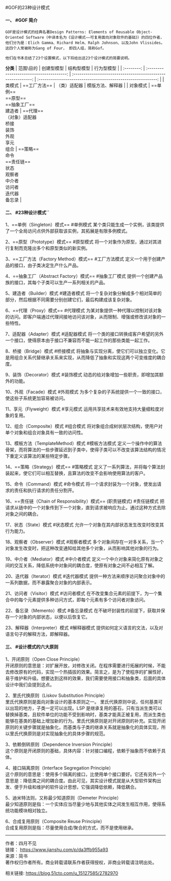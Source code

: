 #GOF的23种设计模式

#### 一、 #GOF 简介

	GOF是设计模式的经典名著Design Patterns: Elements of Reusable Object-Oriented Software（中译本名为《设计模式——可复用面向对象软件的基础》）的四位作者，他们分为是：Elich Gamma、Richard Helm、Ralph Johnson、以及John Vlissides。这四个人常被称为Gang of Four， 即四人组，简称Gof。

	他们在书本总结了23个设置模式，以下将给出这23个设计模式的简要说明。

**分类**
| 范围\\目的 |                创建型模型                |                          结构型模型                          |                          行为型模型                          |
| :--------: | :--------------------------------------: | :----------------------------------------------------------: | :----------------------------------------------------------: |
|   类模式   |                 ==工厂方法==                 |                         （类）适配器                         |                       模版方法、解释器                       |
|  对象模式  | ==单例==<br />==原型==<br />==抽象工厂==<br />建造者 | ==代理==<br />（对象）适配器<br />桥接<br />装饰<br />外观<br />享元<br />组合 | ==策略==<br />命令<br />==责任链==<br />状态<br />观察者<br />中介者<br />访问者<br />迭代器<br />备忘录 |

#### 二、 #23种设计模式``
1、==单例（Singleton）模式==  #单例模式
	某个类只能生成一个实例，该类提供了一个全局访问点供外部获取该实例，其拓展是有限多例模式。

2、==原型（Prototype）模式==  #原型模式
	将一个对象作为原型，通过对其进行复制而克隆出多个和原型类似的新实例。

3、==工厂方法（Factory Method）模式==  #工厂方法模式
	定义一个用于创建产品的接口，由子类决定生产什么产品。

4、==抽象工厂（Abstract Factory）模式==  #抽象工厂模式
	提供一个创建产品族的接口，其每个子类可以生产一系列相关的产品。

5、建造者（Builder）模式  #建造者模式
	将一个复杂对象分解成多个相对简单的部分，然后根据不同需要分别创建它们，最后构建成该复杂对象。

6、==代理（Proxy）模式==  #代理模式
	为某对象提供一种代理以控制对该对象的访问。即客户端通过代理间接地访问该对象，从而限制、增强或修改该对象的一些特性。

7、适配器（Adapter）模式  #适配器模式
	将一个类的接口转换成客户希望的另外一个接口，使得原本由于接口不兼容而不能一起工作的那些类能一起工作。

8、桥接（Bridge）模式  #桥接模式
	将抽象与实现分离，使它们可以独立变化。它是用组合关系代替继承关系来实现，从而降低了抽象和实现这两个可变维度的耦合度。

9、装饰（Decorator）模式  #装饰模式
	动态的给对象增加一些职责，即增加其额外的功能。

10、外观（Facade）模式  #外观模式
	为多个复杂的子系统提供一个一致的接口，使这些子系统更加容易被访问。

11、享元（Flyweight）模式  #享元模式
	运用共享技术来有效地支持大量细粒度对象的复用。

12、组合（Composite）模式  #组合模式
	将对象组合成树状层次结构，使用户对单个对象和组合对象具有一致的访问性。

13、模板方法（TemplateMethod）模式  #模板方法模式
	定义一个操作中的算法骨架，而将算法的一些步骤延迟到子类中，使得子类可以不改变该算法结构的情况下重定义该算法的某些特定步骤。

14、==策略（Strategy）模式==  #策略模式
	定义了一系列算法，并将每个算法封装起来，使它们可以相互替换，且算法的改变不会影响使用算法的客户。

15、命令（Command）模式  #命令模式
	将一个请求封装为一个对象，使发出请求的责任和执行请求的责任分割开。

16、==责任链（Chain of Responsibility）模式==  (职责链模式) #责任链模式
	把请求从链中的一个对象传到下一个对象，直到请求被响应为止。通过这种方式去除对象之间的耦合。

17、状态（State）模式  #状态模式
	允许一个对象在其内部状态发生改变时改变其行为能力。

18、观察者（Observer）模式  #观察者模式
	多个对象间存在一对多关系，当一个对象发生改变时，把这种改变通知给其他多个对象，从而影响其他对象的行为。

19、中介者（Mediator）模式  #中介者模式
	定义一个中介对象来简化原有对象之间的交互关系，降低系统中对象间的耦合度，使原有对象之间不必相互了解。

20、迭代器（Iterator）模式  #迭代器模式
	提供一种方法来顺序访问聚合对象中的一系列数据，而不暴露聚合对象的内部表示。

21、访问者（Visitor）模式  #访问者模式
	在不改变集合元素的前提下，为一个集合中的每个元素提供多种访问方式，即每个元素有多个访问者对象访问。

22、备忘录（Memento）模式  #备忘录模式
	在不破坏封装性的前提下，获取并保存一个对象的内部状态，以便以后恢复它。

23、解释器（Interpreter）模式  #解释器模式
	提供如何定义语言的文法，以及对语言句子的解释方法，即解释器。

#### 三、 #设计模式的六大原则

1、开闭原则（Open Close Principle）  
	开闭原则的意思是：对扩展开放，对修改关闭。在程序需要进行拓展的时候，不能去修改原有的代码，实现一个热插拔的效果。简言之，是为了使程序的扩展性好，易于维护和升级。想要达到这样的效果，我们需要使用接口和抽象类，后面的具体设计中我们会提到这点。

2、里氏代换原则（Liskov Substitution Principle）  
	里氏代换原则是面向对象设计的基本原则之一。 里氏代换原则中说，任何基类可以出现的地方，子类一定可以出现。LSP 是继承复用的基石，只有当派生类可以替换掉基类，且软件单位的功能不受到影响时，基类才能真正被复用，而派生类也能够在基类的基础上增加新的行为。里氏代换原则是对开闭原则的补充。实现开闭原则的关键步骤就是抽象化，而基类与子类的继承关系就是抽象化的具体实现，所以里氏代换原则是对实现抽象化的具体步骤的规范。

3、依赖倒转原则（Dependence Inversion Principle）  
	这个原则是开闭原则的基础，具体内容：针对接口编程，依赖于抽象而不依赖于具体。

4、接口隔离原则（Interface Segregation Principle）  
	这个原则的意思是：使用多个隔离的接口，比使用单个接口要好。它还有另外一个意思是：降低类之间的耦合度。由此可见，其实设计模式就是从大型软件架构出发、便于升级和维护的软件设计思想，它强调降低依赖，降低耦合。

5、迪米特法则，又称最少知道原则（Demeter Principle）  
	最少知道原则是指：一个实体应当尽量少地与其他实体之间发生相互作用，使得系统功能模块相对独立。

6、合成复用原则（Composite Reuse Principle）  
	合成复用原则是指：尽量使用合成/聚合的方式，而不是使用继承。




-----------------------------------
作者：四月不见  
链接： https://www.jianshu.com/p/da3ffb955a93  
来源：简书  
著作权归作者所有。商业转载请联系作者获得授权，非商业转载请注明出处。

相关链接: 
https://blog.51cto.com/u_15127585/2782970